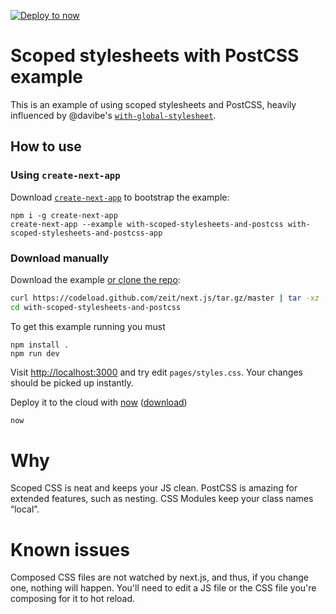[![Deploy to now](https://deploy.now.sh/static/button.svg)](https://deploy.now.sh/?repo=https://github.com/zeit/next.js/tree/master/examples/with-scoped-stylesheets-and-postcss)
# Scoped stylesheets with PostCSS example

This is an example of using scoped stylesheets and PostCSS, heavily influenced by @davibe's [`with-global-stylesheet`](https://github.com/zeit/next.js/tree/master/examples/with-global-stylesheet).

## How to use

### Using `create-next-app`

Download [`create-next-app`](https://github.com/segmentio/create-next-app) to bootstrap the example:

```
npm i -g create-next-app
create-next-app --example with-scoped-stylesheets-and-postcss with-scoped-stylesheets-and-postcss-app
```

### Download manually

Download the example [or clone the repo](https://github.com/zeit/next.js):

```bash
curl https://codeload.github.com/zeit/next.js/tar.gz/master | tar -xz --strip=2 next.js-master/examples/with-scoped-stylesheets-and-postcss
cd with-scoped-stylesheets-and-postcss
```

To get this example running you must

    npm install .
    npm run dev

Visit [http://localhost:3000](http://localhost:3000) and try edit `pages/styles.css`. Your changes should be picked up instantly.

Deploy it to the cloud with [now](https://zeit.co/now) ([download](https://zeit.co/download))

```bash
now
```

# Why

Scoped CSS is neat and keeps your JS clean. PostCSS is amazing for extended features, such as nesting. CSS Modules keep your class names “local”.

# Known issues

Composed CSS files are not watched by next.js, and thus, if you change one, nothing will happen. You'll need to edit a JS file or the CSS file you're composing for it to hot reload.
